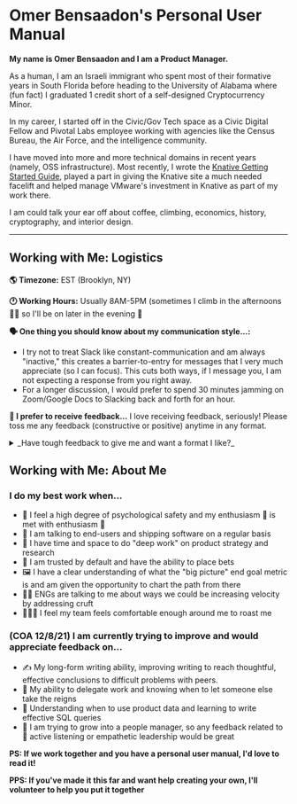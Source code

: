 # Omer Bensaadon's Personal User Manual

**My name is Omer Bensaadon and I am a Product Manager.**

As a human, I am an Israeli immigrant who spent most of their formative years in South Florida before heading to the University of Alabama where (fun fact) I graduated 1 credit short of a self-designed Cryptocurrency Minor.

In my career, I started off in the Civic/Gov Tech space as a Civic Digital Fellow and Pivotal Labs employee working with agencies like the Census Bureau, the Air Force, and the intelligence community.

I have moved into more and more technical domains in recent years (namely, OSS infrastructure). Most recently, I wrote the [Knative Getting Started Guide](https://knative.dev/docs/getting-started/), played a part in giving the Knative site a much needed facelift and helped manage VMware's investment in Knative as part of my work there.

I am could talk your ear off about coffee, climbing, economics, history, cryptography, and interior design.

---
## Working with Me: Logistics
**🌎 Timezone:** EST (Brooklyn, NY)

**🕐 Working Hours:** Usually 8AM-5PM (sometimes I climb in the afternoons 🧗🏼 so I'll be on later in the evening 🌚

**🗣 One thing you should know about my communication style...:**
- I try not to treat Slack like constant-communication and am always "inactive," this creates a barrier-to-entry for messages that I very much appreciate (so I can focus). This cuts both ways, if I message you, I am not expecting a response from you right away.
- For a longer discussion, I would prefer to spend 30 minutes jamming on Zoom/Google Docs to Slacking back and forth for an hour.

**🤌 I prefer to receive feedback...** I love receiving feedback, seriously! Please toss me any feedback (constructive or positive) anytime in any format.
<details>
<summary>_Have tough feedback to give me and want a format I like?_</summary>
I find the "Situation-Behavior-Impact-Result" format to work well for me.

When {SITUATION} happened you reacted by {BEHAVIOR} and that had {IMPACT} which created {NEGATIVE RESULT}.

</details>

## Working with Me: About Me

### I do my best work when...
* 💖 I feel a high degree of psychological safety and my enthusiasm 🤩 is met with enthusiasm 🤩
* 🚀 I am talking to end-users and shipping software on a regular basis
* 🧠 I have time and space to do "deep work" on product strategy and research
* 🤝 I am trusted by default and have the ability to place bets
* 🖼 I have a clear understanding of what the "big picture" end goal metric is and am given the opportunity to chart the path from there
* 🧑‍💻 ENGs are talking to me about ways we could be increasing velocity by addressing cruft
* 👨🏻‍🚒 I feel my team feels comfortable enough around me to roast me


### (COA 12/8/21) I am currently trying to improve and would appreciate feedback on...
* ✍️ My long-form writing ability, improving writing to reach thoughtful, effective conclusions to difficult problems with peers.
* 👥 My ability to delegate work and knowing when to let someone else take the reigns
* 🧮 Understanding when to use product data and learning to write effective SQL queries
* 🤠 I am trying to grow into a people manager, so any feedback related to 🦻 active listening or empathetic leadership would be great

**PS: If we work together and you have a personal user manual, I'd love to read it!**

**PPS: If you've made it this far and want help creating your own, I'll volunteer to help you put it together**
